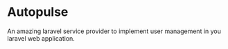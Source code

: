 # Autopulse
An amazing laravel service provider to implement user management in you laravel web application.
